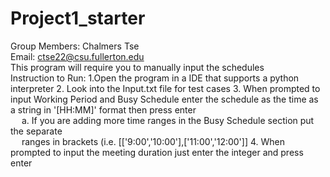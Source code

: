 # Project1_starter
Group Members: Chalmers Tse\
Email: ctse22@csu.fullerton.edu\
This program will require you to manually input the schedules\
Instruction to Run: 
1.Open the program in a IDE that supports a python interpreter
2. Look into the Input.txt file for test cases 
3. When prompted to input Working Period and Busy Schedule enter the schedule as the time as a string in '[HH:MM]' format then press enter\
&emsp; a. If you are adding more time ranges in the Busy Schedule section put the separate \
&emsp; ranges in brackets (i.e. [['9:00','10:00'],['11:00','12:00']]
4. When prompted to input the meeting duration just enter the integer and press enter 


